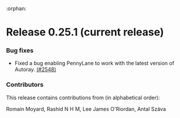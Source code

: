 :orphan:

# Release 0.25.1 (current release)

<h3>Bug fixes</h3>

* Fixed a bug enabling PennyLane to work with the latest version of Autoray.
  [(#2548)](https://github.com/PennyLaneAI/pennylane/pull/2548)

<h3>Contributors</h3>

This release contains contributions from (in alphabetical order):

Romain Moyard, Rashid N H M, Lee James O'Riordan, Antal Száva

